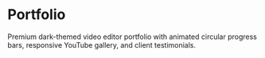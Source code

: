 # Portfolio
Premium dark-themed video editor portfolio with animated circular progress bars, responsive YouTube gallery, and client testimonials.
